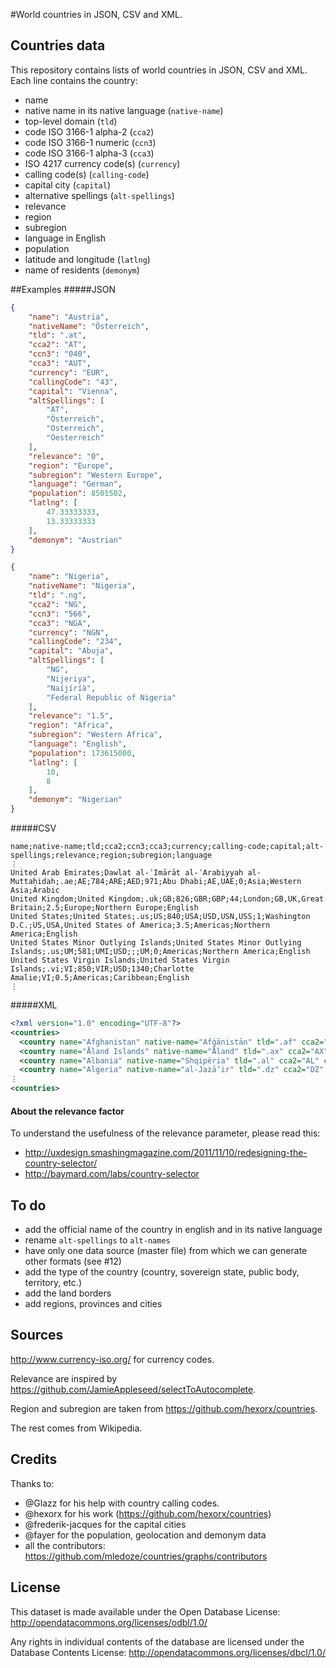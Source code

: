 #World countries in JSON, CSV and XML.
## Countries data
This repository contains lists of world countries in JSON, CSV and XML. Each line contains the country:

 - name
 - native name in its native language (`native-name`)
 - top-level domain (`tld`)
 - code ISO 3166-1 alpha-2 (`cca2`)
 - code ISO 3166-1 numeric (`ccn3`)
 - code ISO 3166-1 alpha-3 (`cca3`)
 - ISO 4217 currency code(s) (`currency`)
 - calling code(s) (`calling-code`)
 - capital city (`capital`)
 - alternative spellings (`alt-spellings`)
 - relevance
 - region
 - subregion
 - language in English
 - population
 - latitude and longitude (`latlng`)
 - name of residents (`demonym`)

##Examples
#####JSON
```json
{
	"name": "Austria",
	"nativeName": "Österreich",
	"tld": ".at",
	"cca2": "AT",
	"ccn3": "040",
	"cca3": "AUT",
	"currency": "EUR",
	"callingCode": "43",
	"capital": "Vienna",
	"altSpellings": [
		"AT",
		"Österreich",
		"Osterreich",
		"Oesterreich"
	],
	"relevance": "0",
	"region": "Europe",
	"subregion": "Western Europe",
	"language": "German",
	"population": 8501502,
	"latlng": [
		47.33333333,
		13.33333333
	],
	"demonym": "Austrian"
}

{
	"name": "Nigeria",
	"nativeName": "Nigeria",
	"tld": ".ng",
	"cca2": "NG",
	"ccn3": "566",
	"cca3": "NGA",
	"currency": "NGN",
	"callingCode": "234",
	"capital": "Abuja",
	"altSpellings": [
		"NG",
		"Nijeriya",
		"Naíjíríà",
		"Federal Republic of Nigeria"
	],
	"relevance": "1.5",
	"region": "Africa",
	"subregion": "Western Africa",
	"language": "English",
	"population": 173615000,
	"latlng": [
		10,
		8
	],
	"demonym": "Nigerian"
}
```
#####CSV
```csv
name;native-name;tld;cca2;ccn3;cca3;currency;calling-code;capital;alt-spellings;relevance;region;subregion;language
⋮
United Arab Emirates;Dawlat al-ʾImārāt al-ʿArabiyyah al-Muttaḥidah;.ae;AE;784;ARE;AED;971;Abu Dhabi;AE,UAE;0;Asia;Western Asia;Arabic
United Kingdom;United Kingdom;.uk;GB;826;GBR;GBP;44;London;GB,UK,Great Britain;2.5;Europe;Northern Europe;English
United States;United States;.us;US;840;USA;USD,USN,USS;1;Washington D.C.;US,USA,United States of America;3.5;Americas;Northern America;English
United States Minor Outlying Islands;United States Minor Outlying Islands;.us;UM;581;UMI;USD;;;UM;0;Americas;Northern America;English
United States Virgin Islands;United States Virgin Islands;.vi;VI;850;VIR;USD;1340;Charlotte Amalie;VI;0.5;Americas;Caribbean;English
⋮
```
#####XML
```xml
<?xml version="1.0" encoding="UTF-8"?>
<countries>
  <country name="Afghanistan" native-name="Afġānistān" tld=".af" cca2="AF" ccn3="004" cca3="AFG" currency="AFN" calling-code="93" capital="Kabul" alt-spellings="AF,Afġānistān" relevance="0" region="Asia" subregion="Southern Asia" language="Pashto,Dari"/>
  <country name="Åland Islands" native-name="Åland" tld=".ax" cca2="AX" ccn3="248" cca3="ALA" currency="EUR" calling-code="358" capital="Mariehamn" alt-spellings="AX,Aaland,Aland,Ahvenanmaa" relevance="0" region="Europe" subregion="Northern Europe" language="Swedish"/>
  <country name="Albania" native-name="Shqipëria" tld=".al" cca2="AL" ccn3="008" cca3="ALB" currency="ALL" calling-code="355" capital="Tirana" alt-spellings="AL,Shqipëri,Shqipëria,Shqipnia" relevance="0" region="Europe" subregion="Southern Europe" language="Albanian"/>
  <country name="Algeria" native-name="al-Jazāʼir" tld=".dz" cca2="DZ" ccn3="012" cca3="DZA" currency="DZD" calling-code="213" capital="Algiers" alt-spellings="DZ,Dzayer,Algérie" relevance="0" region="Africa" subregion="Northern Africa" language="Arabic"/>
⋮
<countries>
```

#### About the relevance factor
To understand the usefulness of the relevance parameter, please read this:
- http://uxdesign.smashingmagazine.com/2011/11/10/redesigning-the-country-selector/
- http://baymard.com/labs/country-selector

## To do
 - add the official name of the country in english and in its native language
 - rename `alt-spellings` to `alt-names`
 - have only one data source (master file) from which we can generate other formats (see #12)
 - add the type of the country (country, sovereign state, public body, territory, etc.)
 - add the land borders
 - add regions, provinces and cities

## Sources
http://www.currency-iso.org/ for currency codes.

Relevance are inspired by https://github.com/JamieAppleseed/selectToAutocomplete.

Region and subregion are taken from https://github.com/hexorx/countries.

The rest comes from Wikipedia.

## Credits
Thanks to:
 - @Glazz for his help with country calling codes.
 - @hexorx for his work (https://github.com/hexorx/countries)
 - @frederik-jacques for the capital cities
 - @fayer for the population, geolocation and demonym data
 - all the contributors: https://github.com/mledoze/countries/graphs/contributors

## License
This dataset is made available under the Open Database License:
http://opendatacommons.org/licenses/odbl/1.0/

Any rights in individual contents of the database are licensed under the Database Contents License:
http://opendatacommons.org/licenses/dbcl/1.0/
